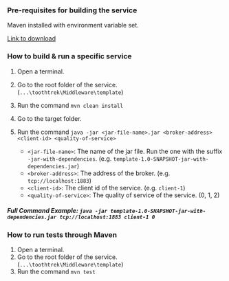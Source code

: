### Pre-requisites for building the service
Maven installed with environment variable set.

[Link to download](https://maven.apache.org/download.cgi)

### How to build & run a specific service
1. Open a terminal.
2. Go to the root folder of the service. (`...\toothtrek\Middleware\template`)
2. Run the command `mvn clean install`
3. Go to the target folder.
4. Run the command `java -jar <jar-file-name>.jar <broker-address> <client-id> <quality-of-service>`

    * `<jar-file-name>`: The name of the jar file. Run the one with the suffix `-jar-with-dependencies`. (e.g. `template-1.0-SNAPSHOT-jar-with-dependencies.jar`)
    * `<broker-address>`: The address of the broker. (e.g. `tcp://localhost:1883`)
    * `<client-id>`: The client id of the service. (e.g. `client-1`)
    * `<quality-of-service>`: The quality of service of the service. (0, 1, 2)

##### Full Command Example: `java -jar template-1.0-SNAPSHOT-jar-with-dependencies.jar tcp://localhost:1883 client-1 0`

### How to run tests through Maven
1. Open a terminal.
2. Go to the root folder of the service. (`...\toothtrek\Middleware\template`)
3. Run the command `mvn test`